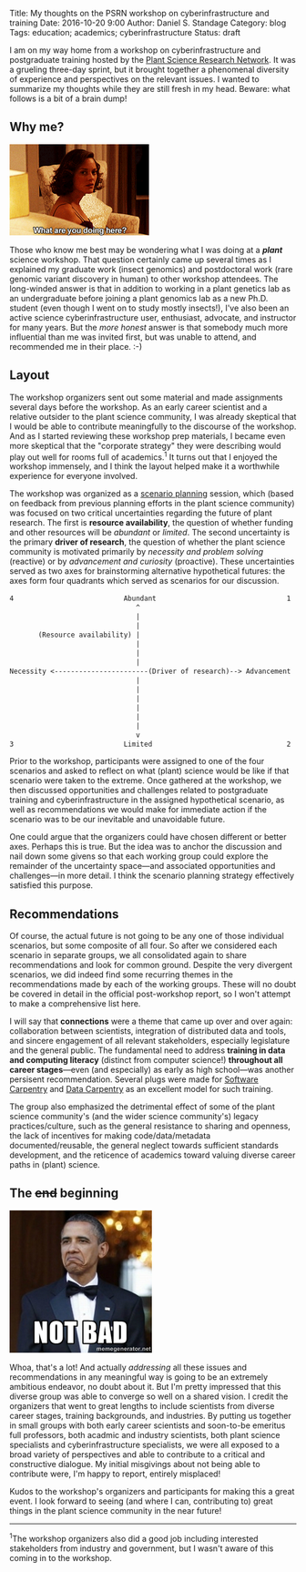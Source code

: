 Title: My thoughts on the PSRN workshop on cyberinfrastructure and training
Date: 2016-10-20 9:00
Author: Daniel S. Standage
Category: blog
Tags: education; academics; cyberinfrastructure
Status: draft

I am on my way home from a workshop on cyberinfrastructure and postgraduate training hosted by the [Plant Science Research Network](http://bti.cornell.edu/news/plant-science-research-network-launches/).
It was a grueling three-day sprint, but it brought together a phenomenal diversity of experience and perspectives on the relevant issues.
I wanted to summarize my thoughts while they are still fresh in my head.
Beware: what follows is a bit of a brain dump!

## Why me?

![What are you doing here?](images/whatareyoudoinghere.gif)

Those who know me best may be wondering what I was doing at a ***plant*** science workshop.
That question certainly came up several times as I explained my graduate work (insect genomics) and postdoctoral work (rare genomic variant discovery in human) to other workshop attendees.
The long-winded answer is that in addition to working in a plant genetics lab as an undergraduate before joining a plant genomics lab as a new Ph.D. student (even though I went on to study mostly insects!), I've also been an active science cyberinfrastructure user, enthusiast, advocate, and instructor for many years.
But the *more honest* answer is that somebody much more influential than me was invited first, but was unable to attend, and recommended me in their place. :-)

## Layout

The workshop organizers sent out some material and made assignments several days before the workshop.
As an early career scientist and a relative outsider to the plant science community, I was already skeptical that I would be able to contribute meaningfully to the discourse of the workshop.
And as I started reviewing these workshop prep materials, I became even more skeptical that the "corporate strategy" they were describing would play out well for rooms full of academics.<sup>1</sup>
It turns out that I enjoyed the workshop immensely, and I think the layout helped make it a worthwhile experience for everyone involved.

The workshop was organized as a [scenario planning](https://en.wikipedia.org/wiki/Scenario_planning) session, which (based on feedback from previous planning efforts in the plant science community) was focused on two critical uncertainties regarding the future of plant research.
The first is **resource availability**, the question of whether funding and other resources will be *abundant* or *limited*.
The second uncertainty is the primary **driver of research**, the question of whether the plant science community is motivated primarily by *necessity and problem solving* (reactive) or by *advancement and curiosity* (proactive).
These uncertainties served as two axes for brainstorming alternative hypothetical futures: the axes form four quadrants which served as scenarios for our discussion.

```
4                           Abundant                                1
                               ^
                               |
                               |
       (Resource availability) |
                               |
                               |
                               |
Necessity <-----------------------(Driver of research)--> Advancement
                               |
                               |
                               |
                               |
                               |
                               |
                               v
3                           Limited                                 2
```

Prior to the workshop, participants were assigned to one of the four scenarios and asked to reflect on what (plant) science would be like if that scenario were taken to the extreme.
Once gathered at the workshop, we then discussed opportunities and challenges related to postgraduate training and cyberinfrastructure in the assigned hypothetical scenario, as well as recommendations we would make for immediate action if the scenario was to be our inevitable and unavoidable future.

One could argue that the organizers could have chosen different or better axes.
Perhaps this is true.
But the idea was to anchor the discussion and nail down some givens so that each working group could explore the remainder of the uncertainty space—and associated opportunities and challenges—in more detail.
I think the scenario planning strategy effectively satisfied this purpose.

## Recommendations

Of course, the actual future is not going to be any one of those individual scenarios, but some composite of all four.
So after we considered each scenario in separate groups, we all consolidated again to share recommendations and look for common ground.
Despite the very divergent scenarios, we did indeed find some recurring themes in the recommendations made by each of the working groups.
These will no doubt be covered in detail in the official post-workshop report, so I won't attempt to make a comprehensive list here.

I will say that **connections** were a theme that came up over and over again: collaboration between scientists, integration of distributed data and tools, and sincere engagement of all relevant stakeholders, especially legislature and the general public.
The fundamental need to address **training in data and computing literacy** (distinct from computer science!) **throughout all career stages**—even (and especially) as early as high school—was another persisent recommendation.
Several plugs were made for [Software Carpentry](FIXMEFIXME) and [Data Carpentry](FIXMEFIXME) as an excellent model for such training.

The group also emphasized the detrimental effect of some of the plant science community's (and the wider science community's) legacy practices/culture, such as the general resistance to sharing and openness, the lack of incentives for making code/data/metadata documented/reusable, the general neglect towards sufficient standards development, and the reticence of academics toward valuing diverse career paths in (plant) science.

## The <strike>end</strike> beginning

![Not Bad Obama](images/notbad.jpg)

Whoa, that's a lot!
And actually *addressing* all these issues and recommendations in any meaningful way is going to be an extremely ambitious endeavor, no doubt about it.
But I'm pretty impressed that this diverse group was able to converge so well on a shared vision.
I credit the organizers that went to great lengths to include scientists from diverse career stages, training backgrounds, and industries.
By putting us together in small groups with both early career scientists and soon-to-be emeritus full professors, both acadmic and industry scientists, both plant science specialists and cyberinfrastructure specialists, we were all exposed to a broad variety of perspectives and able to contribute to a critical and constructive dialogue.
My initial misgivings about not being able to contribute were, I'm happy to report, entirely misplaced!

Kudos to the workshop's organizers and participants for making this a great event.
I look forward to seeing (and where I can, contributing to) great things in the plant science community in the near future!

----------

<sup>1</sup>The workshop organizers also did a good job including interested stakeholders from industry and government, but I wasn't aware of this coming in to the workshop.
